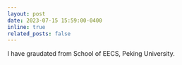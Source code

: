 ```yaml
---
layout: post
date: 2023-07-15 15:59:00-0400
inline: true
related_posts: false
---
```


I have graudated from School of EECS, Peking University.
